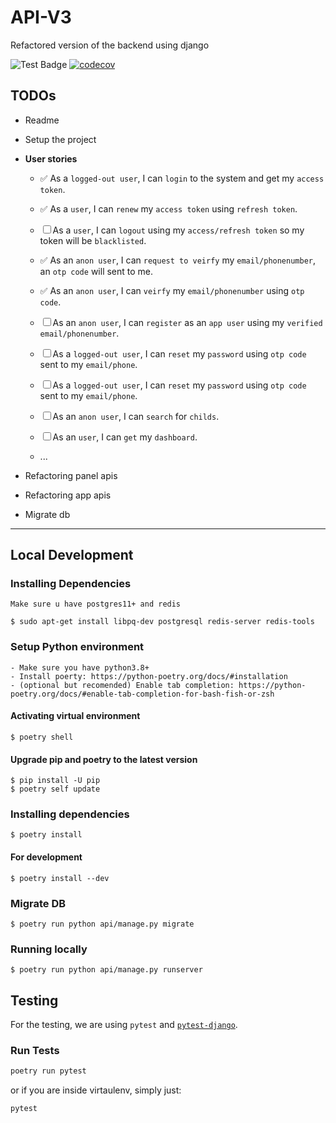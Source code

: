 # API-V3

Refactored version of the backend using django

![Test Badge](https://github.com/SAY-DAO/apiv3/actions/workflows/test.yml/badge.svg?branch=main)
[![codecov](https://codecov.io/gh/SAY-DAO/apiv3/branch/main/graph/badge.svg?token=EYWHKLELQG)](https://codecov.io/gh/SAY-DAO/apiv3)

## TODOs
- Readme
- Setup the project
- **User stories**
    - ✅ As a `logged-out user`, I can `login` to the system and get my `access token`.
    - ✅ As a `user`, I can `renew` my `access token` using `refresh token`.
    - ☐ As a `user`, I can `logout` using my `access/refresh token` so my token will be `blacklisted`.
    - ✅ As an `anon user`, I can `request to veirfy` my `email/phonenumber`, an `otp code` will sent to me.
    - ✅ As an `anon user`, I can `veirfy` my `email/phonenumber` using `otp code`.
    - ☐ As an `anon user`, I can `register` as an `app user` using my `verified email/phonenumber`.
    - ☐ As a `logged-out user`, I can `reset` my `password` using `otp code` sent to my `email/phone`.
    - ☐ As a `logged-out user`, I can `reset` my `password` using `otp code` sent to my `email/phone`.
    - ☐ As an `anon user`, I can `search` for `childs`.
    - ☐ As an `user`, I can `get` my `dashboard`.

    - ...

- Refactoring panel apis
- Refactoring app apis
- Migrate db


-------------------



Local Development
----------------------------------

### Installing Dependencies

    Make sure u have postgres11+ and redis

    $ sudo apt-get install libpq-dev postgresql redis-server redis-tools

### Setup Python environment
    - Make sure you have python3.8+
    - Install poerty: https://python-poetry.org/docs/#installation
    - (optional but recomended) Enable tab completion: https://python-poetry.org/docs/#enable-tab-completion-for-bash-fish-or-zsh

#### Activating virtual environment
    
    $ poetry shell

#### Upgrade pip and poetry to the latest version

    $ pip install -U pip
    $ poetry self update
  
### Installing dependencies

    $ poetry install

#### For development
    
    $ poetry install --dev

### Migrate DB

    $ poetry run python api/manage.py migrate

### Running locally

    $ poetry run python api/manage.py runserver


## Testing

For the testing, we are using `pytest` and [`pytest-django`](https://github.com/pytest-dev/pytest-django).

### Run Tests

```bash
poetry run pytest
```

or if you are inside virtaulenv, simply just:

```bash
pytest
```



